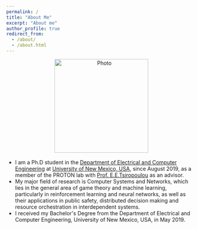```yaml
---
permalink: /
title: "About Me"
excerpt: "About me"
author_profile: true
redirect_from: 
  - /about/
  - /about.html
---
```


<p align="center">
  <img src="https://geofragkos.github.io/files/unm-ece-logo.png" alt="Photo" style="width: 250px;"/> 
</p>

* I am a Ph.D student in the [Department of Electrical and Computer Engineering](http://www.ece.unm.edu) at [University of New Mexico, USA](http://www.unm.edu), since August 2019, as a member of the PROTON lab with [Prof. E.E.Tsiropoulou](http://ece-research.unm.edu/tsiropoulou/index.html) as an advisor. 
* My major field of research is Computer Systems and Networks, which lies in the general area of game theory and machine learning, particularly in reinforcement learning and neural networks, as well as their applications in public safety, distributed decision making and resource orchestration in interdependent systems.
* I received my Bachelor's Degree from the Department of Electrical and Computer Engineering, University of New Mexico, USA, in May 2019. 

